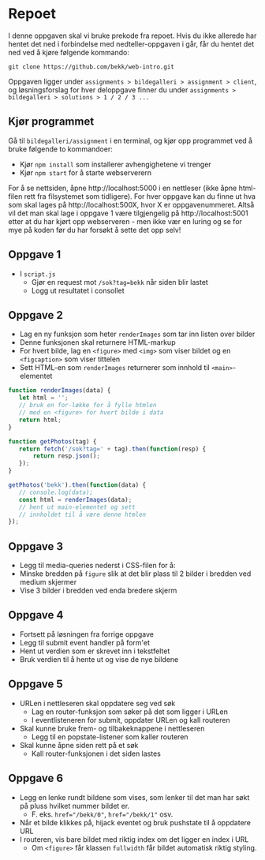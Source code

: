 # Repoet

I denne oppgaven skal vi bruke prekode fra repoet. Hvis du ikke allerede har hentet det ned i forbindelse med nedteller-oppgaven i går, får du hentet det ned ved å kjøre følgende kommando:

`git clone https://github.com/bekk/web-intro.git`

 Oppgaven ligger under `assignments > bildegalleri > assignment > client`, og løsningsforslag for hver deloppgave finner du under
`assignments > bildegalleri > solutions > 1 / 2 / 3 ...`

## Kjør programmet

Gå til `bildegalleri/assignment` i en terminal, og kjør opp programmet ved å bruke følgende to kommandoer:
  * Kjør `npm install` som installerer avhengighetene vi trenger
  * Kjør `npm start` for å starte webserverern

For å se nettsiden, åpne http://localhost:5000 i en nettleser (ikke åpne html-filen rett fra filsystemet som tidligere). For hver oppgave kan du finne ut hva som skal lages på http://localhost:500X, hvor X er oppgavenummeret. Altså vil det man skal lage i oppgave 1 være tilgjengelig på http://localhost:5001 etter at du har kjørt opp webserveren - men ikke vær en luring og se for mye på koden før du har forsøkt å sette det opp selv!


## Oppgave 1

* I `script.js`
  * Gjør en request mot `/sok?tag=bekk` når siden blir lastet
  * Logg ut resultatet i consollet

## Oppgave 2

* Lag en ny funksjon som heter `renderImages` som tar inn listen over bilder
* Denne funksjonen skal returnere HTML-markup
* For hvert bilde, lag en `<figure>` med `<img>` som viser bildet og en `<figcaption>` som viser tittelen
* Sett HTML-en som `renderImages` returnerer som innhold til `<main>`-elementet

```javascript
function renderImages(data) {
   let html = '';
   // bruk en for-løkke for å fylle htmlen
   // med en <figure> for hvert bilde i data
   return html;
}

function getPhotos(tag) {
   return fetch('/sok?tag=' + tag).then(function(resp) {
       return resp.json();
   });
}

getPhotos('bekk').then(function(data) {
   // console.log(data);
   const html = renderImages(data);
   // hent ut main-elementet og sett
   // innholdet til å være denne htmlen
});

```

## Oppgave 3
* Legg til media-queries nederst i CSS-filen for å:
* Minske bredden på `figure` slik at det blir plass til 2 bilder i bredden ved medium skjermer
* Vise 3 bilder i bredden ved enda bredere skjerm

## Oppgave 4

* Fortsett på løsningen fra forrige oppgave
* Legg til submit event handler på form'et
* Hent ut verdien som er skrevet inn i tekstfeltet
* Bruk verdien til å hente ut og vise de nye bildene

## Oppgave 5
* URLen i nettleseren skal oppdatere seg ved søk
    * Lag en router-funksjon som søker på det som ligger i URLen
    * I eventlisteneren for submit, oppdater URLen og kall routeren
* Skal kunne bruke frem- og tilbakeknappene i nettleseren
    * Legg til en popstate-listener som kaller routeren
* Skal kunne åpne siden rett på et søk
    * Kall router-funksjonen i det siden lastes

## Oppgave 6

* Legg en lenke rundt bildene som vises, som lenker til det man har søkt på pluss hvilket nummer bildet er.
  * F. eks. `href="/bekk/0"`, `href="/bekk/1"` osv.
* Når et bilde klikkes på, hijack eventet og bruk pushstate til å oppdatere URL
* I routeren, vis bare bildet med riktig index om det ligger en index i URL
  * Om `<figure>` får klassen `fullwidth` får bildet automatisk riktig styling.
